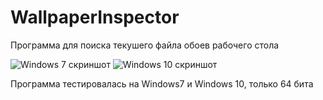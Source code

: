 # WallpaperInspector
Программа для поиска текушего файла обоев рабочего стола

![Windows 7 скриншот](https://github.com/accuratealx/WallpaperInspector/tree/master/Res/Screen7.png)
![Windows 10 скриншот](https://github.com/accuratealx/WallpaperInspector/tree/master/Res/Screen10.png)

Программа тестировалась на Windows7 и Windows 10, только 64 бита
